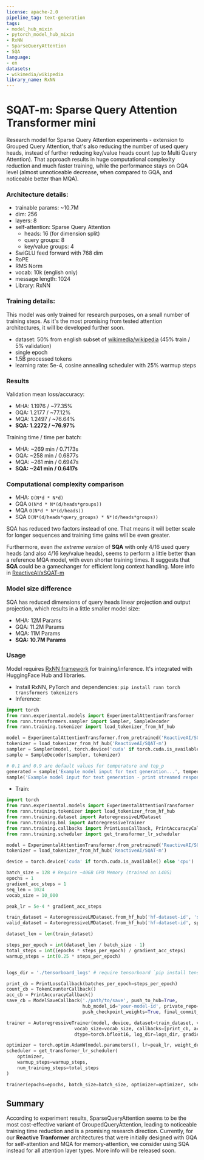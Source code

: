 ```yaml
---
license: apache-2.0
pipeline_tag: text-generation
tags:
- model_hub_mixin
- pytorch_model_hub_mixin
- RxNN
- SparseQueryAttention
- SQA
language:
- en
datasets:
- wikimedia/wikipedia
library_name: RxNN
---
```


# SQAT-m: Sparse Query Attention Transformer mini
Research model for Sparse Query Attention experiments - extension to Grouped Query Attention, that's also reducing the number 
of used query heads, instead of further reducing key/value heads count (up to Multi Query Attention). That approach results
in huge computational complexity reduction and much faster training, while the performance stays on GQA level (almost
unnoticeable decrease, when compared to GQA, and noticeable better than MQA).

### Architecture details:
- trainable params: ~10.7M
- dim: 256
- layers: 8
- self-attention: Sparse Query Attention
  - heads: 16 (for dimension split)
  - query groups: 8
  - key/value groups: 4
- SwiGLU feed forward with 768 dim
- RoPE
- RMS Norm
- vocab: 10k (english only)
- message length: 1024
- Library: RxNN

### Training details:
This model was only trained for research purposes, on a small number of training steps. As it's the most promising from
tested attention architectures, it will be developed further soon.
- dataset: 50% from english subset of [wikimedia/wikipedia](https://huggingface.co/datasets/wikimedia/wikipedia) (45% train / 5% validation)
- single epoch
- 1.5B processed tokens
- learning rate: 5e-4, cosine annealing scheduler with 25% warmup steps

### Results
Validation mean loss/accuracy:
- MHA: 1.1976 / ~77.35%
- GQA: 1.2177 / ~77.12%
- MQA: 1.2497 / ~76.64%
- **SQA: 1.2272 / ~76.97%**

Training time / time per batch:
- MHA: ~269 min / 0.7173s
- GQA: ~258 min / 0.6877s
- MQA: ~261 min / 0.6947s
- **SQA: ~241 min / 0.6417s**

### Computational complexity comparison
- MHA: `O(N*d * N*d)`
- GQA `O(N*d * N*(d/heads*groups))`
- MQA `O(N*d * N*(d/heads))`
- SQA `O(N*(d/heads*query_groups) * N*(d/heads*groups))`

SQA has reduced two factors instead of one. That means it will better scale for longer sequences and training time gains
will be even greater.

Furthermore, even _the extreme version_ of **SQA** with only 4/16 used query heads (and also 4/16 key/value heads), seems to perform a little
better than a reference MQA model, with even shorter training times. It suggests that **SQA** could be a gamechanger for efficient
long context handling. More info in [ReactiveAI/xSQAT-m](https://huggingface.co/ReactiveAI/xSQAT-m)

### Model size difference
SQA has reduced dimensions of query heads linear projection and output projection, which results in a little smaller model size:
- MHA: 12M Params
- GQA: 11.2M Params
- MQA: 11M Params
- **SQA: 10.7M Params**

### Usage
Model requires [RxNN framework](https://github.com/RxAI-dev/RxNN) for training/inference. It's integrated with HuggingFace Hub and libraries.

- Install RxNN, PyTorch and dependencies: `pip install rxnn torch transformers tokenizers`
- Inference:
```python
import torch
from rxnn.experimental.models import ExperimentalAttentionTransformer
from rxnn.transformers.sampler import Sampler, SampleDecoder
from rxnn.training.tokenizer import load_tokenizer_from_hf_hub

model = ExperimentalAttentionTransformer.from_pretrained('ReactiveAI/SQAT-m')
tokenizer = load_tokenizer_from_hf_hub('ReactiveAI/SQAT-m')
sampler = Sampler(model, torch.device('cuda' if torch.cuda.is_available() else 'cpu'), end_token_id=3)
sample = SampleDecoder(sampler, tokenizer)

# 0.1 and 0.9 are default values for temperature and top_p
generated = sample('Example model input for text generation...', temperature=0.1, top_p=0.9, max_seq_len=1024)
sample('Example model input for text generation - print streamed response...', temperature=0.1, top_p=0.9, max_seq_len=1024, print_stream=True)
```
- Train:
```python
import torch
from rxnn.experimental.models import ExperimentalAttentionTransformer
from rxnn.training.tokenizer import load_tokenizer_from_hf_hub
from rxnn.training.dataset import AutoregressiveLMDataset
from rxnn.training.bml import AutoregressiveTrainer
from rxnn.training.callbacks import PrintLossCallback, PrintAccuracyCallback, TokenCounterCallback, ModelSaveCallback
from rxnn.training.scheduler import get_transformer_lr_scheduler

model = ExperimentalAttentionTransformer.from_pretrained('ReactiveAI/SQAT-m')
tokenizer = load_tokenizer_from_hf_hub('ReactiveAI/SQAT-m')

device = torch.device('cuda' if torch.cuda.is_available() else 'cpu')

batch_size = 128 # Require ~40GB GPU Memory (trained on L40S)
epochs = 1
gradient_acc_steps = 1
seq_len = 1024
vocab_size = 10_000

peak_lr = 5e-4 * gradient_acc_steps

train_dataset = AutoregressiveLMDataset.from_hf_hub('hf-dataset-id', 'subset', tokenizer=tokenizer, max_seq_len=seq_len) # split is 'train' by default
valid_dataset = AutoregressiveLMDataset.from_hf_hub('hf-dataset-id', split='validation', tokenizer=tokenizer, max_seq_len=seq_len)

dataset_len = len(train_dataset)

steps_per_epoch = int(dataset_len / batch_size - 1)
total_steps = int((epochs * steps_per_epoch) / gradient_acc_steps)
warmup_steps = int(0.25 * steps_per_epoch)


logs_dir = './tensorboard_logs' # require tensorboard `pip install tensorboard`

print_cb = PrintLossCallback(batches_per_epoch=steps_per_epoch)
count_cb = TokenCounterCallback()
acc_cb = PrintAccuracyCallback()
save_cb = ModelSaveCallback('./path/to/save', push_to_hub=True,
                            hub_model_id='your-model-id', private_repo=True,
                            push_checkpoint_weights=True, final_commit_message='Final commit message', hf_token=YOUR_HF_TOKEN)

trainer = AutoregressiveTrainer(model, device, dataset=train_dataset, validation_dataset=valid_dataset,
                         vocab_size=vocab_size, callbacks=[print_cb, acc_cb, count_cb, save_cb], use_amp=True,
                         dtype=torch.bfloat16, log_dir=logs_dir, gradient_accumulation_steps=gradient_acc_steps)

optimizer = torch.optim.AdamW(model.parameters(), lr=peak_lr, weight_decay=0.01)
scheduler = get_transformer_lr_scheduler(
    optimizer,
    warmup_steps=warmup_steps,
    num_training_steps=total_steps
)

trainer(epochs=epochs, batch_size=batch_size, optimizer=optimizer, scheduler=scheduler)
```
## Summary
According to experiment results, SparseQueryAttention seems to be the most cost-effective variant of GroupedQueryAttention,
leading to noticeable training time reduction and is a promising research direction. Currently, for our **Reactive Tranformer**
architectures that were initially designed with GQA for self-attention and MQA for memory-attention, we consider using SQA
instead for all attention layer types. More info will be released soon.
